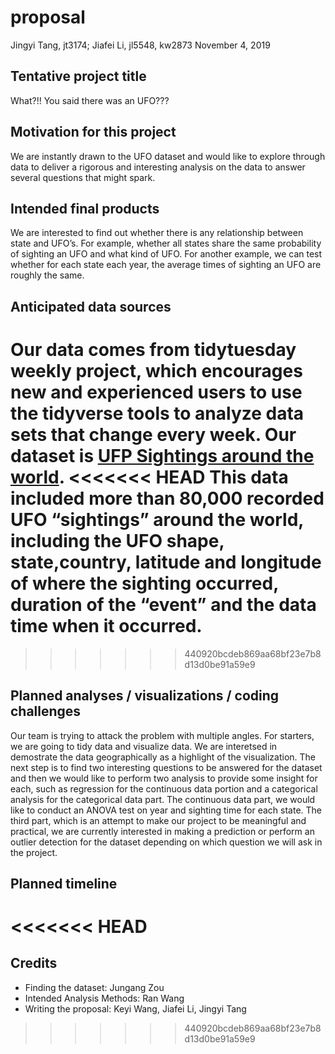 proposal
================
Jingyi Tang, jt3174; Jiafei Li, jl5548, kw2873
November 4, 2019

## Tentative project title

What?\!\! You said there was an UFO???

## Motivation for this project

We are instantly drawn to the UFO dataset and would like to explore
through data to deliver a rigorous and interesting analysis on the data
to answer several questions that might spark.

## Intended final products

We are interested to find out whether there is any relationship between
state and UFO’s. For example, whether all states share the same
probability of sighting an UFO and what kind of UFO. For another
example, we can test whether for each state each year, the average times
of sighting an UFO are roughly the same.

## Anticipated data sources

Our data comes from tidytuesday weekly project, which encourages new and
experienced users to use the tidyverse tools to analyze data sets that
change every week. Our dataset is [UFP Sightings around the
world](https://github.com/rfordatascience/tidytuesday/tree/master/data/2019/2019-06-25).
<<<<<<< HEAD
This data included more than 80,000 recorded UFO “sightings” around the
world, including the UFO shape, state,country, latitude and longitude of
where the sighting occurred, duration of the “event” and the data time
when it occurred.
=======
>>>>>>> 440920bcdeb869aa68bf23e7b8d13d0be91a59e9

## Planned analyses / visualizations / coding challenges

Our team is trying to attack the problem with multiple angles. For
starters, we are going to tidy data and visualize data. We are
interetsed in demostrate the data geographically as a highlight of the
visualization. The next step is to find two interesting questions to be
answered for the dataset and then we would like to perform two analysis
to provide some insight for each, such as regression for the continuous
data portion and a categorical analysis for the categorical data part.
The continuous data part, we would like to conduct an ANOVA test on year
and sighting time for each state. The third part, which is an attempt to
make our project to be meaningful and practical, we are currently
interested in making a prediction or perform an outlier detection for
the dataset depending on which question we will ask in the project.

## Planned timeline
<<<<<<< HEAD
=======

## Credits

  - Finding the dataset: Jungang Zou
  - Intended Analysis Methods: Ran Wang
  - Writing the proposal: Keyi Wang, Jiafei Li, Jingyi Tang
>>>>>>> 440920bcdeb869aa68bf23e7b8d13d0be91a59e9
